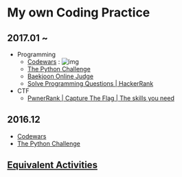 # My own Coding Practice

## 2017.01 ~

* Programming
	* [Codewars](https://www.codewars.com/dashboard)   :  ![img](https://www.codewars.com/users/tkhwang/badges/large)
	* [The Python Challenge](http://www.pythonchallenge.com/)
	* [Baekjoon Online Judge](https://www.acmicpc.net/)
	* [Solve Programming Questions | HackerRank](https://www.hackerrank.com/domains?h_r=logo)
* CTF
	* [PwnerRank | Capture The Flag | The skills you need](https://www.pwnerrank.com/)

## 2016.12 

* [Codewars](https://www.codewars.com/dashboard) 
* [The Python Challenge](http://www.pythonchallenge.com/)

##  [Equivalent Activities](https://github.com/tkhwang/coding-practice/tree/master/equivalent)


